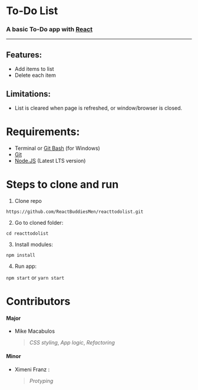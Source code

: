 # To-Do List
### A basic To-Do app with [React](https://reactjs.org/)

---

## Features:
* Add items to list
* Delete each item

## Limitations:
* List is cleared when page is refreshed, or window/browser is closed.

# Requirements:
* Terminal or [Git Bash](https://git-scm.com/download/win) (for Windows)
* [Git](https://git-scm.com/downloads)
* [Node.JS](https://nodejs.org/en/download/) (Latest LTS version)

# Steps to clone and run

1. Clone repo

`https://github.com/ReactBuddiesMen/reacttodolist.git`

2. Go to cloned folder: 

`cd reacttodolist`

3. Install modules:

`npm install`

4. Run app:

`npm start` or `yarn start`

# Contributors
#### Major
* Mike Macabulos 
  > *CSS styling*, *App logic*, *Refactoring*

#### Minor
* Ximeni Franz : 
  > *Protyping*